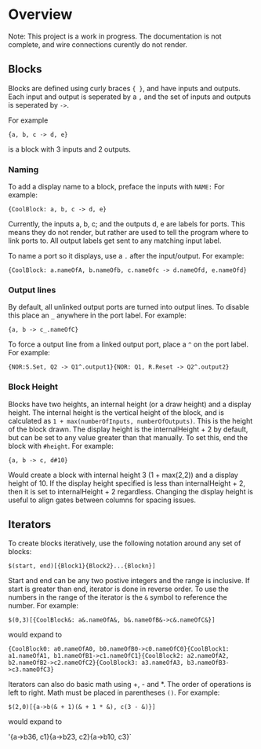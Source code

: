 # Overview
Note: This project is a work in progress. The documentation is not complete, and wire connections curently do not render.

## Blocks

Blocks are defined using curly braces `{ }`, and have inputs and outputs.
Each input and output is seperated by a `,` and the set of inputs and outputs is
seperated by `->`.

For example

`{a, b, c -> d, e}`

is a block with 3 inputs and 2 outputs.

### Naming

To add a display name to a block, preface the inputs with `NAME:` For example:

`{CoolBlock: a, b, c -> d, e}`

Currently, the inputs a, b, c; and the outputs d, e are labels for ports.
This means they do not render, but rather are used to tell the program where to link ports to.
All output labels get sent to any matching input label.

To name a port so it displays, use a `.` after the input/output. For example:

`{CoolBlock: a.nameOfA, b.nameOfb, c.nameOfc -> d.nameOfd, e.nameOfd}`


### Output lines

By default, all unlinked output ports are turned into output lines.
To disable this place an `_` anywhere in the port label. For example:

`{a, b -> c_.nameOfC}`

To force a output line from a linked output port, place a `^` on the port label. For example:

`{NOR:S.Set, Q2 -> Q1^.output1}{NOR: Q1, R.Reset -> Q2^.output2}`


### Block Height

Blocks have two heights, an internal height (or a draw height) and a display height.
The internal height is the vertical height of the block, and is calculated as
`1 + max(numberOfInputs, numberOfOutputs)`.
This is the height of the block drawn.
The display height is the internalHeight + 2 by default, but can be set to any value greater than that manually.
To set this, end the block with `#height`. For example:

`{a, b -> c, d#10}`

Would create a block with internal height 3 (1 + max(2,2)) and a display height of 10.
If the display height specified is less than internalHeight + 2, then it is set to internalHeight + 2 regardless.
Changing the display height is useful to align gates between columns for spacing issues.

## Iterators

To create blocks iteratively, use the following notation around any set of blocks:

`$(start, end)[{Block1}{Block2}...{Blockn}]`

Start and end can be any two postive integers and the range is inclusive.
If start is greater than end, iterator is done in reverse order.
To use the numbers in the range of the iterator is the `&` symbol to reference the number.
For example:

`$(0,3)[{CoolBlock&: a&.nameOfA&, b&.nameOfB&->c&.nameOfC&}]`

would expand to

`{CoolBlock0: a0.nameOfA0, b0.nameOfB0->c0.nameOfC0}{CoolBlock1: a1.nameOfA1, b1.nameOfB1->c1.nameOfC1}{CoolBlock2: a2.nameOfA2, b2.nameOfB2->c2.nameOfC2}{CoolBlock3: a3.nameOfA3, b3.nameOfB3->c3.nameOfC3}`

Iterators can also do basic math using +, - and *. The order of operations is left to right. Math must be placed in parentheses `()`. For example:

`$(2,0)[{a->b(& + 1)(& + 1 * &), c(3 - &)}]`

would expand to

'{a->b36, c1}{a->b23, c2}{a->b10, c3}`


